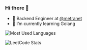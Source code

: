### Hi there 👋

- 🔭 Backend Engineer at [@metranet](https://www.metranet.co.id/)
- 🌱 I’m currently learning Golang

![Most Used Languages](https://github-readme-stats.vercel.app/api/top-langs/?username=gilbertsw&hide_border=true&layout=compact&card_width=296)

![LeetCode Stats](https://leetcard.jacoblin.cool/gilbertstefano?theme=nord&ext=activity)

<!--
**gilbertsw/gilbertsw** is a ✨ _special_ ✨ repository because its `README.md` (this file) appears on your GitHub profile.

Here are some ideas to get you started:

- 🔭 I’m currently working on ...
- 🌱 I’m currently learning ...
- 👯 I’m looking to collaborate on ...
- 🤔 I’m looking for help with ...
- 💬 Ask me about ...
- 📫 How to reach me: ...
- 😄 Pronouns: ...
- ⚡ Fun fact: ...
-->
